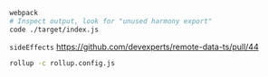```bash
webpack
# Inspect output, look for "unused harmony export"
code ./target/index.js
```

`sideEffects` https://github.com/devexperts/remote-data-ts/pull/44

```bash
rollup -c rollup.config.js
```
